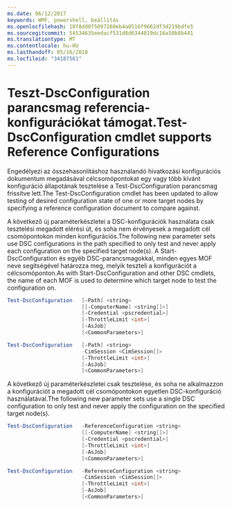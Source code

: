 ```yaml
---
ms.date: 06/12/2017
keywords: WMF, powershell, beállítás
ms.openlocfilehash: 10f8dd0f5097260eb4a8516f9662df3d219bdfe5
ms.sourcegitcommit: 54534635eedacf531d8d6344019dc16a50b8b441
ms.translationtype: MT
ms.contentlocale: hu-HU
ms.lasthandoff: 05/16/2018
ms.locfileid: "34187561"
---
```

# <a name="test-dscconfiguration-cmdlet-supports-reference-configurations"></a><span data-ttu-id="1581b-102">Teszt-DscConfiguration parancsmag referencia-konfigurációkat támogat.</span><span class="sxs-lookup"><span data-stu-id="1581b-102">Test-DscConfiguration cmdlet supports Reference Configurations</span></span>

<span data-ttu-id="1581b-103">Engedélyezi az összehasonlításhoz használandó hivatkozási konfigurációs dokumentum megadásával célcsomópontokat egy vagy több kívánt konfiguráció állapotának tesztelése a Test-DscConfiguration parancsmag frissítve lett.</span><span class="sxs-lookup"><span data-stu-id="1581b-103">The Test-DscConfiguration cmdlet has been updated to allow testing of desired configuration state of one or more target nodes by specifying a reference configuration document to compare against.</span></span>

<span data-ttu-id="1581b-104">A következő új paraméterkészletei a DSC-konfigurációk használata csak tesztelési megadott elérési út, és soha nem érvényesek a megadott cél csomópontokon minden konfigurációs.</span><span class="sxs-lookup"><span data-stu-id="1581b-104">The following new parameter sets use DSC configurations in the path specified to only test and never apply each configuration on the specified target node(s).</span></span> <span data-ttu-id="1581b-105">A Start-DscConfiguration és egyéb DSC-parancsmagokkal, minden egyes MOF neve segítségével határozza meg, melyik teszteli a konfigurációt a célcsomóponton.</span><span class="sxs-lookup"><span data-stu-id="1581b-105">As with Start-DscConfiguration and other DSC cmdlets, the name of each MOF is used to determine which target node to test the configuration on.</span></span>

```powershell
Test-DscConfiguration   [-Path] <string>
                        [[-ComputerName] <string[]>]
                        [-Credential <pscredential>]
                        [-ThrottleLimit <int>]
                        [-AsJob]
                        [<CommonParameters>]

Test-DscConfiguration   [-Path] <string>
                        -CimSession <CimSession[]>
                        [-ThrottleLimit <int>]
                        [-AsJob]
                        [<CommonParameters>]
```

<span data-ttu-id="1581b-106">A következő új paraméterkészletei csak tesztelése, és soha ne alkalmazzon a konfigurációt a megadott cél csomópontokon egyetlen DSC-konfiguráció használatával.</span><span class="sxs-lookup"><span data-stu-id="1581b-106">The following new parameter sets use a single DSC configuration to only test and never apply the configuration on the specified target node(s).</span></span>

```powershell
Test-DscConfiguration   -ReferenceConfiguration <string>
                        [[-ComputerName] <string[]>]
                        [-Credential <pscredential>]
                        [-ThrottleLimit <int>]
                        [-AsJob]
                        [<CommonParameters>]

Test-DscConfiguration   -ReferenceConfiguration <string>
                        -CimSession <CimSession[]>
                        [-ThrottleLimit <int>]
                        [-AsJob]
                        [<CommonParameters>]
```
